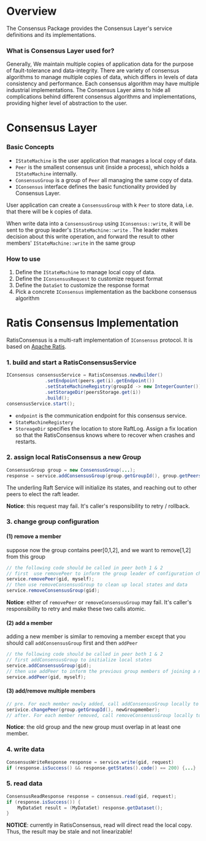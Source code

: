 <!--

    Licensed to the Apache Software Foundation (ASF) under one
    or more contributor license agreements.  See the NOTICE file
    distributed with this work for additional information
    regarding copyright ownership.  The ASF licenses this file
    to you under the Apache License, Version 2.0 (the
    "License"); you may not use this file except in compliance
    with the License.  You may obtain a copy of the License at

        http://www.apache.org/licenses/LICENSE-2.0

    Unless required by applicable law or agreed to in writing,
    software distributed under the License is distributed on an
    "AS IS" BASIS, WITHOUT WARRANTIES OR CONDITIONS OF ANY
    KIND, either express or implied.  See the License for the
    specific language governing permissions and limitations
    under the License.

-->

# Overview
The Consensus Package provides the Consensus Layer's service definitions and its implementations.
 
### What is Consensus Layer used for?
Generally, We maintain multiple copies of application data for the purpose of fault-tolerance and data-integrity.
There are variety of consensus algorithms to manage multiple copies of data, which differs in levels of data consistency and performance.
Each consensus algorithm may have multiple industrial implementations.
The Consensus Layer aims to hide all complications behind different consensus algorithms and implementations, providing higher level of abstraction to the user.

# Consensus Layer
### Basic Concepts

* `IStateMachine` is the user application that manages a local copy of data.
* `Peer` is the smallest consensus unit (inside a process), which holds a `IStateMachine` internally.
* `ConsensusGroup` is a group of `Peer` all managing the same copy of data.
* `IConsensus` interface defines the basic functionality provided by Consensus Layer. 

User application can create a `ConsensusGroup` with k `Peer` to store data, 
i.e. that there will be k copies of data.

When write data into a `ConsensusGroup` using `IConsensus::write`, it will be sent to the group leader's `IStateMachine::write` . 
The leader makes decision about this write operation, 
and forward the result to other members' `IStateMachine::write` in the same group

### How to use
1. Define the  `IStateMachine` to manage local copy of data.
2. Define the `IConsensusRequest` to customize request format
3. Define the `DataSet` to customize the response format
4. Pick a concrete `IConsensus` implementation as the backbone consensus algorithm



# Ratis Consensus Implementation

RatisConsensus is a multi-raft implementation of `IConsensus` protocol. It is based on [Apache Ratis](https://ratis.apache.org/).

### 1. build and start a RatisConsensusService
```java
IConsensus consensusService = RatisConsensus.newBuilder()
              .setEndpoint(peers.get(i).getEndpoint())
              .setStateMachineRegistry(groupId -> new IntegerCounter())
              .setStorageDir(peersStorage.get(i))
              .build();
consensusService.start();
```
* `endpoint` is the communication endpoint for this consensus service.
* `StateMachineRegistery` 
* `StoreageDir` specifies the location to store RaftLog. Assign a fix location so that the RatisConsensus knows where to recover when crashes and restarts.

### 2. assign local RatisConsensus a new Group
```java
ConsensusGroup group = new ConsensusGroup(...);
response = service.addConsensusGroup(group.getGroupId(), group.getPeers());
```
The underling Raft Service will initialize its states, and reaching out to other peers to elect the raft leader.

**Notice**: this request may fail. It's caller's responsibility to retry / rollback.

### 3. change group configuration
#### (1) remove a member
suppose now the group contains peer[0,1,2], and we want to remove[1,2] from this group
```java
// the following code should be called in peer both 1 & 2
// first  use removePeer to inform the group leader of configuration change 
service.removePeer(gid, myself);
// then use removeConsensusGroup to clean up local states and data
service.removeConsensusGroup(gid);
```
**Notice**: either of `removePeer` or `removeConsensusGroup` may fail. 
It's caller's responsibility to retry and make these two calls atomic.
#### (2) add a member
adding a new member is similar to removing a member except that you should call `addConsensusGroup` first and then `addPeer`
```java
// the following code should be called in peer both 1 & 2
// first addConsensusGroup to initialize local states
service.addConsensusGroup(gid);
// then use addPeer to inform the previous group members of joining a new member
service.addPeer(gid, myself);
```
#### (3) add/remove multiple members
```java
// pre. For each member newly added, call addConsensusGroup locally to initialize
serivice.changePeer(group.getGroupId(), newGroupmember);
// after. For each member removed, call removeConsensusGroup locally to clean up
```
**Notice**: the old group and the new group must overlap in at least one member.
### 4. write data
```java
ConsensusWriteResponse response = service.write(gid, request)
if (response.isSuccess() && response.getStates().code() == 200) {...}
```
### 5. read data
```java
ConsensusReadResponse response = consensus.read(gid, request);
if (response.isSuccess()) {
    MyDataSet result = (MyDataSet) response.getDataset();
}
```
**NOTICE**: currently in RatisConsensus, read will direct read the local copy. Thus, the result may be stale and not linearizable!



